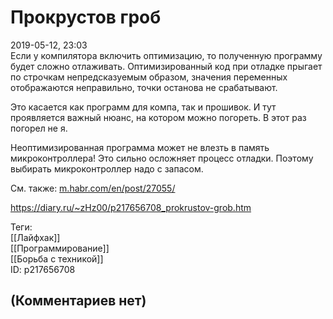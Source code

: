 Прокрустов гроб
===============

  
2019-05-12, 23:03  
 Если у компилятора включить оптимизацию, то полученную программу будет сложно отлаживать. Оптимизированный код при отладке прыгает по строчкам непредсказуемым образом, значения переменных отображаются неправильно, точки останова не срабатывают.   
   
 Это касается как программ для компа, так и прошивок. И тут проявляется важный нюанс, на котором можно погореть. В этот раз погорел не я.   
   
 Неоптимизированная программа может не влезть в память микроконтроллера! Это сильно осложняет процесс отладки. Поэтому выбирать микроконтроллер надо с запасом.   
   
 См. также:  [m.habr.com/en/post/27055/](https://m.habr.com/en/post/27055/)    
  
<https://diary.ru/~zHz00/p217656708_prokrustov-grob.htm>  
  
Теги:  
[[Лайфхак]]  
[[Программирование]]  
[[Борьба с техникой]]  
ID: p217656708  


(Комментариев нет)
------------------